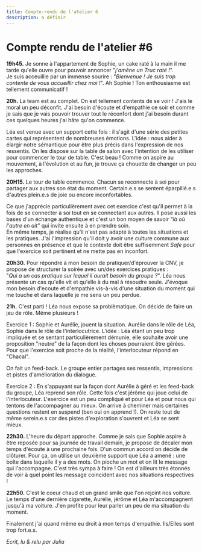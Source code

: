 ```yaml
---
title: Compte-rendu de l'atelier 6
description: a définir
---
```


# Compte rendu de l'atelier #6  
**19h45.** 
Je sonne à l'appartement de Sophie, un cake raté à la main il me tarde qu'elle ouvre pour pouvoir annoncer "*j'amène un Truc raté !*".  
Je suis acceuillie par un immense sourire : "*Bienvenue ! Je suis trop contente de vous accueillir chez moi !*". Ah Sophie ! Ton enthousiasme est tellement communicatif !

**20h.**
La team est au complet. On est tellement contents de se voir ! J'ais le moral un peu déconfit. J'ai besoin d'écoute et d'empathie ce soir et comme je sais que je vais pouvoir trouver tout le réconfort dont j'ai besoin durant ces quelques heures j'ai hâte qu'on commence.

Léa est venue avec un support cette fois : il s'agit d'une série des petites cartes qui représentent de nombreuses émotions. L'idée : nous aider à élargir notre sémantique pour être plus précis dans l'expression de nos ressentis. On les dispose sur la table de salon avec l'intention de les utiliser pour commencer le tour de table. C'est beau ! Comme on aspire au mouvement, à l'évolution et au fun, je trouve ça chouette de changer un peu les approches. 



**20H15.**
Le tour de table commence. Chacun se reconnecte à soi pour partager aux autres son état du moment. Certain.e.s se sentent éparpillé.e.s
d'autres plein.e.s de joie ou encore inconfortables.

Ce que j'apprécie particulièrement avec cet exercice c'est qu'il permet à la fois de se connecter à soi tout en se connectant aux autres. Il pose aussi les bases d'un échange authentique et c'est un bon moyen de savoir *"là où l'autre en ait"* qui invite ensuite à en prendre soin.  
En même temps, je réalise qu'il n'est pas adapté à toutes les situations et les pratiques. J'ai l'impression qu'il doit y avoir une culture commune aux personnes en présence et que le contexte doit être suffisemment *Safe* pour que l'exercice soit pertinent et ne mette pas en inconfort. 

**20h30.**
Pour répondre à mon besoin de pratiquer/d'éprouver la CNV, je propose de structurer la soirée avec un/des exercices pratiques :  
"*Qui a un cas pratique sur lequel il aurait besoin du groupe ?*". Léa nous présente un cas qu'elle vit et qu'elle à du mal à résoudre seule. J'évoque mon besoin d'ecoute et d'empathie vis-à-vis d'une situation du moment qui me touche et dans laquelle je me sens un peu perdue.

**21h.** 
C'est parti ! Léa nous expose sa problèmatique. On décide de faire un jeu de rôle. Même plusieurs ! 


Exercice 1 : 
Sophie et Aurélie, jouent la situation. Aurélie dans le rôle de Léa, Sophie dans le rôle de l'interlocutrice. L'idée : Léa étant un peu trop impliquée et se sentant particulièrement démunie, elle souhaite avoir une proposition "neutre" de la façon dont les choses pourraient être gérées. Pour que l'exercice soit proche de la réalité, l'interlocuteur répond en "Chacal".

On fait un feed-back. Le groupe entier partages ses ressentis, impressions et pistes d'amélioration du dialogue.

Exercice 2 : 
En s'appuyant sur la façon dont Aurélie à géré et les feed-back du groupe, Léa reprend son rôle. Cette fois c'est jérôme qui joue celui de l'interlocuteur. L'exercice est un peu compliqué et pour Léa et pour nous qui tentons de l'accompagner au mieux. On arrive à cheminer mais certaines questions restent en suspend (ben oui on apprend !). On reste tout de même serein.e.s car des pistes d'exploration s'ouvrent et Léa se sent mieux. 

**22h30.**
L'heure du départ approche. Comme je sais que Sophie aspire à être reposée pour sa journée de travail demain, je propose de décaler mon temps d'écoute à une prochaine fois. D'un commun accord on décide de clôturer. 
Pour ça, on utilise un deuxième support que Léa a amené : une boîte dans laquelle il y a des mots. On pioche un mot et on lit le message qui l'accompagne. C'est très sympa à faire ! On est d'ailleurs très étonnés de voir à quel point les message coincident avec nos situations respectives ! 

**22h50.**
C'est le coeur chaud et un grand smile que l'on rejoint nos voiture. Le temps d'une dernière cigarette, Aurélie, jérôme et Léa m'accompagnent jusqu'à ma voiture. J'en profite pour leur parler un peu de ma situation du moment. 

Finalement j'ai quand même eu droit à mon temps d'empathie. Ils/Elles sont trop fort.e.s.


*Ecrit, lu & relu par Julia*
